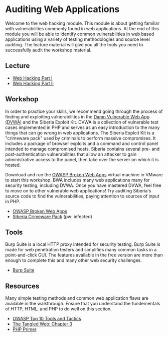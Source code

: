 # Auditing Web Applications
Welcome to the web hacking module. This module is about getting familiar with vulnerabilities commonly found in web applications. At the end of this module you will be able to identify common vulnerabilities in web based applications using a variety of testing methodologies and source level auditing. The lecture material will give you all the tools you need to successfully audit the workshop material.

## Lecture
* [Web Hacking Part I](http://vimeo.com/32509769)
* [Web Hacking Part II](http://vimeo.com/32550671)

## Workshop
In order to practice your skills, we recommend going through the process of finding and exploiting vulnerabilities in the [Damn Vulnerable Web App (DVWA)](http://www.dvwa.co.uk/) and the Siberia Exploit Kit. DVWA is a collection of vulnerable test cases implemented in PHP and serves as an easy introduction to the many things that can go wrong in web applications. The Siberia Exploit Kit is a "crimeware pack" used by criminals to perform massive compromises. It includes a package of browser exploits and a command and control panel intended to manage compromised hosts. Siberia contains several pre- and post-authentication vulnerabilities that allow an attacker to gain administrative access to the panel, then take over the server on which it is hosted.

Download and run the [OWASP Broken Web Apps](https://code.google.com/p/owaspbwa/) virtual machine in VMware to start this workshop. BWA includes many web applications many for security testing, including DVWA. Once you have mastered DVWA, feel free to move on to other vulnerable web applications! Try auditing Siberia's source code to find the vulnerabilities, paying attention to sources of input in PHP.

* [OWASP Broken Web Apps](https://code.google.com/p/owaspbwa/)
* [Siberia Crimeware Pack](/ctf/web/workshop/siberia.zip) (pw: infected)

## Tools
Burp Suite is a local HTTP proxy intended for security testing. Burp Suite is made for web penetration testers and simplifies many common tasks in a point-and-click GUI. The features available in the free version are more than enough to complete this and many other web security challenges.
* [Burp Suite](http://portswigger.net/burp/download.html)

## Resources
Many simple testing methods and common web application flaws are available in the walkthrough. Ensure that you understand the fundementals of HTTP, HTML, and PHP to do well on this section.
* [OWASP Top 10 Tools and Tactics](http://resources.infosecinstitute.com/owasp-top-10-tools-and-tactics/)
* [The Tangled Web: Chapter 3](http://www.nostarch.com/download/tangledweb_ch3.pdf)
* [PHP Primer](http://www2.astro.psu.edu/users/sdb210/documents/phpprimer_v0.1.pdf)
